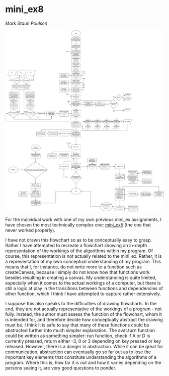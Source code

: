 # mini_ex8
*Mark Staun Poulsen*

<img src="Flowchart.jpg" width="1000">

For the individual work with one of my own previous mini_ex assignments, I have chosen the most technically complex one: [mini_ex5](https://github.com/Mmarksp/Aesthetic_Programming_2018/tree/master/mini_exercises/mini_ex5) (the one that never worked properly).

I have not drawn this flowchart so as to be conceptually easy to grasp. Rather I have attempted to recreate a flowchart showing an in-depth representation of the workings of the algorithms within my program. Of course, this representation is not actually related to the mini_ex. Rather, it is a representation of my own conceptual understanding of my program. This means that I, for instance, do not write more to a function such as createCanvas, because I simply do not know how that functions work besides resulting in creating a canvas. My understanding is quite limited, especially when it comes to the actual workings of a computer, but there is still a logic at play in the transitions between functions and dependencies of other function, which I think I have attempted to capture rather extensively.

I suppose this also speaks to the difficulties of drawing flowcharts. In the end, they are not actually representative of the workings of a program - not fully. Instead, the author must assess the function of the flowchart, whom it is intended for, and therefore decide how conceptually abstract the drawing must be. I think it is safe to say that many of these functions could be abstracted further into much simpler explanation. The avat.turn function could be written as something simpler: run function, check if A or D is currently pressed, return either -3, 0 or 3 depending on key pressed or key released. However, there is a danger in abstraction. While it can be great for communication, abstraction can eventually go so far out as to lose the important key elements that constitute understanding the algorithms of a program. Where this is, how far it is out and how it varies depending on the persons seeing it, are very good questions to ponder.
